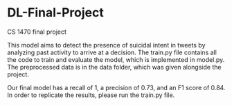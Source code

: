 # DL-Final-Project
CS 1470 final project

This model aims to detect the presence of suicidal intent in tweets by analyzing past activity to arrive at a decision. The train.py file contains all the code to 
train and evaluate the model, which is implemented in model.py. The preprocessed data is in the data folder, which was given alongside the project. 

Our final model has a recall of 1, a precision of 0.73, and an F1 score of 0.84. In order to replicate the results, please run the train.py file. 
